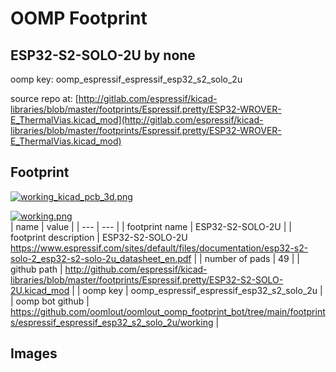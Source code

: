 # OOMP Footprint  
## ESP32-S2-SOLO-2U  by none  
  
oomp key: oomp_espressif_espressif_esp32_s2_solo_2u  
  
source repo at: [http://gitlab.com/espressif/kicad-libraries/blob/master/footprints/Espressif.pretty/ESP32-WROVER-E_ThermalVias.kicad_mod](http://gitlab.com/espressif/kicad-libraries/blob/master/footprints/Espressif.pretty/ESP32-WROVER-E_ThermalVias.kicad_mod)  
## Footprint  
  
[![working_kicad_pcb_3d.png](working_kicad_pcb_3d_600.png)](working_kicad_pcb_3d.png)  
  
[![working.png](working_600.png)](working.png)  
| name | value | 
| --- | --- | 
| footprint name | ESP32-S2-SOLO-2U | 
| footprint description | ESP32-S2-SOLO-2U https://www.espressif.com/sites/default/files/documentation/esp32-s2-solo-2_esp32-s2-solo-2u_datasheet_en.pdf | 
| number of pads | 49 | 
| github path | http://github.com/espressif/kicad-libraries/blob/master/footprints/Espressif.pretty/ESP32-S2-SOLO-2U.kicad_mod | 
| oomp key | oomp_espressif_espressif_esp32_s2_solo_2u | 
| oomp bot github | https://github.com/oomlout/oomlout_oomp_footprint_bot/tree/main/footprints/espressif_espressif_esp32_s2_solo_2u/working | 
## Images  
